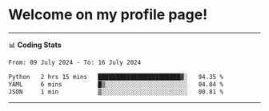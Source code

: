 # Welcome on my profile page!
<!-- print(("dralla"[::-1]+"s").capitalize()) -->

<!-- ---
👨🏻‍💻 **Busy With**
* Learning new Skills.
* Building small Projects.
* Being helpful. -->

---
📊 **Coding Stats**
<!--START_SECTION:waka-->

```txt
From: 09 July 2024 - To: 16 July 2024

Python   2 hrs 15 mins   ███████████████████████▓░   94.35 %
YAML     6 mins          █▒░░░░░░░░░░░░░░░░░░░░░░░   04.84 %
JSON     1 min           ▒░░░░░░░░░░░░░░░░░░░░░░░░   00.81 %
```

<!--END_SECTION:waka-->
---
